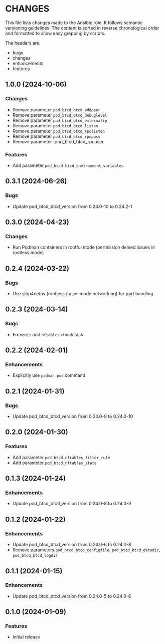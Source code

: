 # CHANGES

This file lists changes made to the Ansible role. It follows semantic versioning
guidelines. The content is sorted in reverse chronological order and formatted
to allow easy grepping by scripts.

The headers are:
- bugs
- changes
- enhancements
- features

## 1.0.0 (2024-10-06)

### Changes

- Remove parameter `pod_btcd_btcd_addpeer`
- Remove parameter `pod_btcd_btcd_debuglevel`
- Remove parameter `pod_btcd_btcd_externalip`
- Remove parameter `pod_btcd_btcd_listen`
- Remove parameter `pod_btcd_btcd_rpclisten`
- Remove parameter `pod_btcd_btcd_rpcpass`
- Remove parameter `pod_btcd_btcd_rpcuser

### Features

- Add parameter `pod_btcd_btcd_environment_variables`

## 0.3.1 (2024-06-26)

### Bugs

- Update pod_btcd_btcd_version from 0.24.0-10 to 0.24.2-1

## 0.3.0 (2024-04-23)

### Changes

- Run Podman containers in rootful mode (permission denied issues in rootless mode)

## 0.2.4 (2024-03-22)

### Bugs

- Use slirp4netns (rootless / user-mode networking) for port handling

## 0.2.3 (2024-03-14)

### Bugs

- Fix `monit` and `nftables` check task

## 0.2.2 (2024-02-01)

### Enhancements

- Explicitly use `podman pod` command

## 0.2.1 (2024-01-31)

### Bugs

- Update pod_btcd_btcd_version from 0.24.0-9 to 0.24.0-10

## 0.2.0 (2024-01-30)

### Features

- Add parameter `pod_btcd_nftables_filter_rule`
- Add parameter `pod_btcd_nftables_state`

## 0.1.3 (2024-01-24)

### Enhancements

- Update pod_btcd_btcd_version from 0.24.0-8 to 0.24.0-9

## 0.1.2 (2024-01-22)

### Enhancements

- Update pod_btcd_btcd_version from 0.24.0-6 to 0.24.0-8
- Remove parameters `pod_btcd_btcd_configfile`, `pod_btcd_btcd_datadir`, `pod_btcd_btcd_logdir`

## 0.1.1 (2024-01-15)

### Enhancements

- Update pod_btcd_btcd_version from 0.24.0-5 to 0.24.0-6

## 0.1.0 (2024-01-09)

### Features

- Initial release
